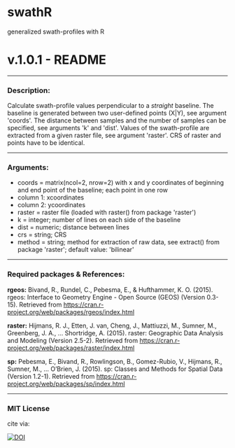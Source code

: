 # swathR
generalized swath-profiles with R

# v.1.0.1 - README

---------------------
### Description:

Calculate swath-profile values perpendicular to a *straight* baseline. The baseline is generated between two user-defined points (X|Y), see argument 'coords'. The distance between samples and the number of samples can be specified, see arguments 'k' and 'dist'. Values of the swath-profile are extracted from a given raster file, see argument 'raster'. CRS of raster and points have to be identical.

---------------------
### Arguments:

+ coords = matrix(ncol=2, nrow=2) with x and y coordinates of beginning and end point of the baseline; each point in one row
 + column 1: xcoordinates
 + column 2: ycoordinates
+ raster = raster file (loaded with raster() from package 'raster')
+ k = integer; number of lines on each side of the baseline
+ dist = numeric; distance between lines
+ crs = string; CRS
+ method = string; method for extraction of raw data, see extract() from package 'raster'; default value: 'bilinear'

---------------------
### Required packages & References:

**rgeos:**
Bivand, R., Rundel, C., Pebesma, E., & Hufthammer, K. O. (2015). rgeos: Interface to Geometry 
 Engine - Open Source (GEOS) (Version 0.3-15). 
 Retrieved from https://cran.r-project.org/web/packages/rgeos/index.html

**raster:**
Hijmans, R. J., Etten, J. van, Cheng, J., Mattiuzzi, M., Sumner, M., Greenberg, J. A., … 
 Shortridge, A. (2015). raster: Geographic Data Analysis and Modeling (Version 2.5-2). 
 Retrieved from https://cran.r-project.org/web/packages/raster/index.html

**sp:**
Pebesma, E., Bivand, R., Rowlingson, B., Gomez-Rubio, V., Hijmans, R., Sumner, M., … O’Brien,
 J. (2015). sp: Classes and Methods for Spatial Data (Version 1.2-1). 
 Retrieved from https://cran.r-project.org/web/packages/sp/index.html

---------------------
### MIT License

cite via:

[![DOI](https://zenodo.org/badge/DOI/10.5281/zenodo.163776.svg)](https://doi.org/10.5281/zenodo.163776)
